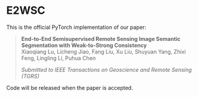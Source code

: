 # E2WSC

This is the official PyTorch implementation of our paper:

> **End-to-End Semisupervised Remote Sensing Image Semantic Segmentation with Weak-to-Strong Consistency**     
> Xiaoqiang Lu, Licheng Jiao, Fang Liu, Xu Liu, Shuyuan Yang, Zhixi Feng, Lingling Li, Puhua Chen
> 
> *Submitted to IEEE Transactions on Geoscience and Remote Sensing (TGRS)*

Code will be released when the paper is accepted.
